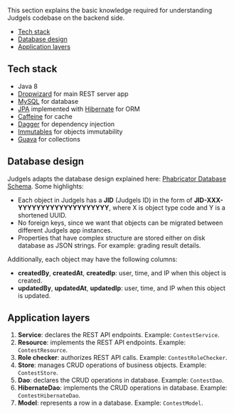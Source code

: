 This section explains the basic knowledge required for understanding Judgels codebase on the backend side.

- [Tech stack](#tech-stack)
- [Database design](#database-design)
- [Application layers](#application-layers)

## Tech stack

- Java 8
- [Dropwizard](https://www.dropwizard.io/) for main REST server app
- [MySQL](https://www.mysql.com/) for database
- [JPA](https://en.wikipedia.org/wiki/Java_Persistence_API) implemented with [Hibernate](http://hibernate.org/orm/) for ORM
- [Caffeine](https://github.com/ben-manes/caffeine) for cache
- [Dagger](https://google.github.io/dagger/) for dependency injection
- [Immutables](https://immutables.github.io/) for objects immutability
- [Guava](https://github.com/google/guava) for collections

## Database design

Judgels adapts the database design explained here: [Phabricator Database Schema](https://secure.phabricator.com/book/phabcontrib/article/database/). Some highlights:

- Each object in Judgels has a **JID** (Judgels ID) in the form of **JID-XXX-YYYYYYYYYYYYYYYYYYYY**, where X is object type code and Y is a shortened UUID.
- No foreign keys, since we want that objects can be migrated between different Judgels app instances.
- Properties that have complex structure are stored either on disk database as JSON strings. For example: grading result details.

Additionally, each object may have the following columns:

- **createdBy**, **createdAt**, **createdIp**: user, time, and IP when this object is created.
- **updatedBy**, **updatedAt**, **updatedIp**: user, time, and IP when this object is updated.

## Application layers

1. **Service**: declares the REST API endpoints. Example: `ContestService`.
1. **Resource**: implements the REST API endpoints. Example: `ContestResource`.
1. **Role checker**: authorizes REST API calls. Example: `ContestRoleChecker`.
1. **Store**: manages CRUD operations of business objects. Example: `ContestStore`.
1. **Dao**: declares the CRUD operations in database. Example: `ContestDao`.
1. **HibernateDao**: implements the CRUD operations in database. Example: `ContestHibernateDao`.
1. **Model**: represents a row in a database. Example: `ContestModel`.